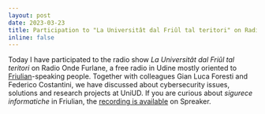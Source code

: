 ```yaml
---
layout: post
date: 2023-03-23
title: Participation to "La Universitât dal Friûl tal teritori" on Radio Onde Furlane
inline: false
---
```

Today I have participated to the radio show *La Universitât dal Friûl tal teritori* on Radio Onde Furlane, a free radio in Udine mostly oriented to [Friulian](https://en.wikipedia.org/wiki/Friulian_language)-speaking people. Together with colleagues Gian Luca Foresti and Federico Costantini, we have discussed about cybersecurity issues, solutions and research projects at UniUD. 
If you are curious about *sigurece informatiche* in Friulian, the [recording is available](https://www.spreaker.com/user/ondefurlane/universitat-dal-friul-tal-teritori-07) on Spreaker.